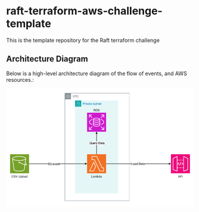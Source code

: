 # raft-terraform-aws-challenge-template
This is the template repository for the Raft terraform challenge

## Architecture Diagram

Below is a high-level architecture diagram of the flow of events, and AWS resources.:

![Architecture Diagram](docs/raft_terraform_challenge_architecture.png)
